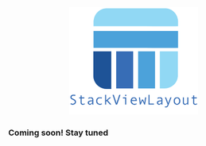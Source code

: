 <p align="center">
  <a href="https://github.com/layoutBox/StackViewLayout"><img src="stacklayout_logo_text.png" width="260"/></a>
</p>

### Coming soon! Stay tuned
